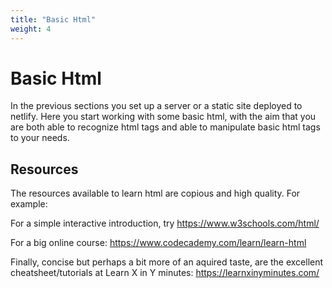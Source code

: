 ```yaml
---
title: "Basic Html"
weight: 4
---
```


# Basic Html

In the previous sections you set up a server or a static site deployed to netlify. Here
you start working with some basic html, with the aim that you are both able to recognize html
tags and able to manipulate basic html tags to your needs. 

## Resources
The resources available to learn html are copious and high quality. For example:

For a simple interactive introduction, try https://www.w3schools.com/html/

For a big online course: https://www.codecademy.com/learn/learn-html

Finally, concise but perhaps a bit more of an aquired taste, are the excellent
cheatsheet/tutorials at Learn X in Y minutes: https://learnxinyminutes.com/



